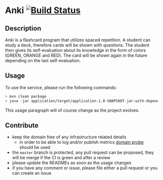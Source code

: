 # Anki [![Build Status](https://travis-ci.org/stemlaur/anki.svg?branch=master)](https://travis-ci.org/stemlaur/anki)
## Description
Anki is a flashcard program that utilizes spaced repetition.
A student can study a deck, therefore cards will be shown with questions.
The student then gives its self-evaluation about its knowledge in the form 
of colors (GREEN, ORANGE and RED).
The card will be shown again in the future depending on the last self-evaluation.


## Usage
To use the service, please run the following commands:

```bash
> mvn clean package
> java -jar application/target/application-1.0-SNAPSHOT-jar-with-dependencies.jar
```

This usage paragraph will of course change as the project evolves.

 ## Contribute
 - keep the domain free of any infrastructure related details
    - in order to be able to log and/or publish metrics [domain probe](https://martinfowler.com/articles/domain-oriented-observability.html)
     should be used
 - the `master` branch is protected, any pull request can be proposed, they will be merge if the CI is green and after a review
 - please update the READMEs as soon as the usage changes
 - if you have any comment or issue, please file either a pull request or you can create an issue
